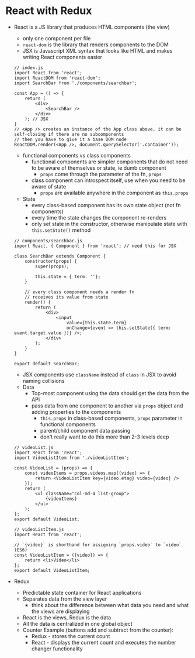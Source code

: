 # React with Redux

- React is a JS library that produces HTML components (the view)
    + only one component per file
    + `react-dom` is the library that renders components to the DOM
    + JSX is Javascript XML syntax that looks like HTML and makes writing React components easier
    ```
    // index.js
    import React from 'react';
    import ReactDOM from 'react-dom';
    import SearchBar from './components/searchbar';

    const App = () => {
        return (
            <div>
                <SearchBar />
            </div>
        ); // JSX
    }
    // <App /> creates an instance of the App class above, it can be self-closing if there are no subcomponents
    // then you have to give it a base DOM node
    ReactDOM.render(<App />, document.querySelector('.container'));
    ```
    + functional components vs class components
        * functional components are simpler components that do not need to be aware of themselves or state, ie dumb component
            - `props` come through the parameter of the fn, `props`
        * class component can introspect itself, use when you need to be aware of state
            - `props` are available anywhere in the component as `this.props`
    + State
        * every class-based component has its own state object (not fn components)
        * every time the state changes the component re-renders
        * only set state in the constructor, otherwise manipulate state with `this.setState()` method
    ```
    // components/searchbar.js
    import React, { Component } from 'react'; // need this for JSX

    class SearchBar extends Component {
        constructor(props) {
            super(props);

            this.state = { term: ''};
        }
        
        // every class component needs a render fn
        // receives its value from state
        render() {
            return (
                <div>
                    <input 
                        value={this.state.term}
                        onChange={event => this.setState({ term: event.target.value })} />;
                </div>
            );
        }
    }

    export default SearchBar;
    ```
    + JSX components use `className` instead of `class` in JSX to avoid naming collisions
    + Data
        * Top-most component using the data should get the data from the API
        * pass data from one component to another via `props` object and adding properties to the components
            - `this.props` in class-based components, `props` parameter in functional components
            - parent/child component data passing
            - don't really want to do this more than 2-3 levels deep
    ```
    // videoList.js
    import React from 'react';
    import VideoListItem from './videoListItem';

    const VideoList = (props) => {
        const videoItems = props.videos.map((video) => {
            return <VideoListItem key={video.etag} video={video} />
        });
        return (
            <ul className="col-md-4 list-group">
                {videoItems}
            </ul>
        );
    };
    export default VideoList;

    // videoListItem.js
    import React from 'react';
    
    // `{video}` is shorthand for assigning `props.video` to `video` (ES6)
    const VideoListItem = ({video}) => {
        return <li>Video</li>
    };
    export default VideoListItem;
    ```

- Redux
    + Predictable state container for React applications
    + Separates data from the view layer
        * think about the difference between what data you need and what the views are displaying
    + React is the views, Redux is the data
    + All the data is centralized in one global object
    + Counter Example (buttons add and subtract from the counter):
        * Redux - stores the current count
        * React - displays the current count and executes the number changer functionality





